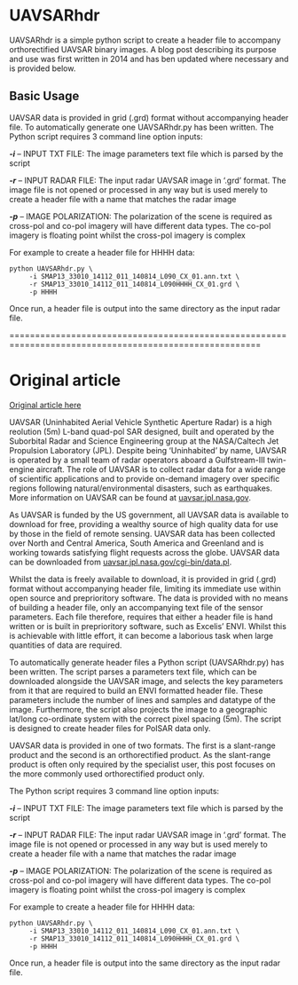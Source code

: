 # UAVSARhdr

UAVSARhdr is a simple python script to create a header file to accompany orthorectified UAVSAR binary images. A blog post describing its purpose and use was first written in 2014 and has ben updated where necessary and is provided below.

## Basic Usage

UAVSAR data is provided in grid (.grd) format without accompanying header file. To automatically generate one UAVSARhdr.py has been written. The Python script requires 3 command line option inputs:

**_-i_** – INPUT TXT FILE: The image parameters text file which is parsed by the script

**_-r_** – INPUT RADAR FILE: The input radar UAVSAR image in ‘.grd’ format. The image file is not opened or processed in any way but is used merely to create a header file with a name that matches the radar image

**_-p_** – IMAGE POLARIZATION: The polarization of the scene is required as cross-pol and co-pol imagery will have different data types. The co-pol imagery is floating point whilst the cross-pol imagery is complex

For example to create a header file for HHHH data:

    python UAVSARhdr.py \
         -i SMAP13_33010_14112_011_140814_L090_CX_01.ann.txt \
         -r SMAP13_33010_14112_011_140814_L090HHHH_CX_01.grd \
         -p HHHH

Once run, a header file is output into the same directory as the input radar file.

=======================================================================================================

# Original article

[Original article here](https://spectraldifferences.wordpress.com/2014/09/29/envi-header-uavsar/)

UAVSAR (Uninhabited Aerial Vehicle Synthetic Aperture Radar) is a high reolution (5m) L-band quad-pol SAR designed, built and operated by the Suborbital Radar and Science Engineering group at the NASA/Caltech Jet Propulsion Laboratory (JPL). Despite being ‘Uninhabited’ by name, UAVSAR is operated by a small team of radar operators aboard a Gulfstream-III twin-engine aircraft. The role of UAVSAR is to collect radar data for a wide range of scientific applications and to provide on-demand imagery over specific regions following natural/environmental disasters, such as earthquakes. More information on UAVSAR can be found at [uavsar.jpl.nasa.gov](uavsar.jpl.nasa.gov).

As UAVSAR is funded by the US government, all UAVSAR data is available to download for free, providing a wealthy source of high quality data for use by those in the field of remote sensing. UAVSAR data has been collected over North and Central America, South America and Greenland and is working towards satisfying flight requests across the globe. UAVSAR data can be downloaded from [uavsar.jpl.nasa.gov/cgi-bin/data.pl](uavsar.jpl.nasa.gov/cgi-bin/data.pl).

Whilst the data is freely available to download, it is provided in grid (.grd) format without accompanying header file, limiting its immediate use within open source and preprioritory software. The data is provided with no means of building a header file, only an accompanying text file of the sensor parameters. Each file therefore, requires that either a header file is hand written or is built in preprioritory software, such as Excelis’ ENVI. Whilst this is achievable with little effort, it can become a laborious task when large quantities of data are required.

To automatically generate header files a Python script (UAVSARhdr.py) has been written. The script parses a parameters text file, which can be downloaded alongside the UAVSAR image, and selects the key parameters from it that are required to build an ENVI formatted header file. These parameters include the number of lines and samples and datatype of the image. Furthermore, the script also projects the image to a geographic lat/long co-ordinate system with the correct pixel spacing (5m). The script is designed to create header files for PolSAR data only.

UAVSAR data is provided in one of two formats. The first is a slant-range product and the second is an orthorectified product. As the slant-range product is often only required by the specialist user, this post focuses on the more commonly used orthorectified product only.

The Python script requires 3 command line option inputs:

**_-i_** – INPUT TXT FILE: The image parameters text file which is parsed by the script

**_-r_** – INPUT RADAR FILE: The input radar UAVSAR image in ‘.grd’ format. The image file is not opened or processed in any way but is used merely to create a header file with a name that matches the radar image

**_-p_** – IMAGE POLARIZATION: The polarization of the scene is required as cross-pol and co-pol imagery will have different data types. The co-pol imagery is floating point whilst the cross-pol imagery is complex

For example to create a header file for HHHH data:

    python UAVSARhdr.py \
         -i SMAP13_33010_14112_011_140814_L090_CX_01.ann.txt \
         -r SMAP13_33010_14112_011_140814_L090HHHH_CX_01.grd \
         -p HHHH

Once run, a header file is output into the same directory as the input radar file.

